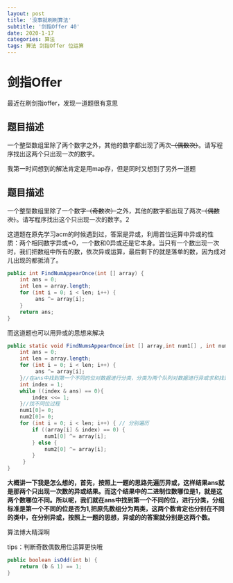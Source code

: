 ```yaml
---
layout: post
title: '没事就刷刷算法'
subtitle: '剑指Offer 40'
date: 2020-1-17
categories: 算法
tags: 算法 剑指Offer 位运算
---
```




# 剑指Offer

最近在刷剑指offer，发现一道题很有意思

## 题目描述

一个整型数组里除了两个数字之外，其他的数字都出现了两次~~（偶数次）~~。请写程序找出这两个只出现一次的数字。

我第一时间想到的解法肯定是用map存，但是同时又想到了另外一道题

## 题目描述

一个整型数组里除了一个数字~~（奇数次）~~之外，其他的数字都出现了两次~~（偶数次）~~。请写程序找出这个只出现一次的数字。2

这道题在原先学习acm的时候遇到过，答案是异或，利用首位运算中异或的性质：两个相同数字异或=0，一个数和0异或还是它本身。当只有一个数出现一次时，我们把数组中所有的数，依次异或运算，最后剩下的就是落单的数，因为成对儿出现的都抵消了。

```java
public int FindNumAppearOnce(int [] array) {
    int ans = 0;
    int len = array.length;
    for (int i = 0; i < len; i++) {
         ans ^= array[i];
    }
    return ans;
}
```

而这道题也可以用异或的思想来解决

```java
public static void FindNumsAppearOnce(int [] array,int num1[] , int num2[]) {
    int ans = 0;
    int len = array.length;
    for (int i = 0; i < len; i++) {
         ans ^= array[i];
    }//在ans中找到第一个不同的位对数据进行分类，分类为两个队列对数据进行异或求和找到我们想要的结果
    int index = 1;
    while ((index & ans) == 0){
        index <<= 1;
    }//找不同位过程
    num1[0]= 0;
    num2[0]= 0;
    for (int i = 0; i < len; i++) { // 分别遍历
        if ((array[i] & index) == 0) {
            num1[0] ^= array[i];
        } else {
            num2[0] ^= array[i];
        }
     }
}
```

**大概讲一下我是怎么想的，首先，按照上一题的思路先遍历异或，这样结果ans就是那两个只出现一次数的异或结果。而这个结果中的二进制位数哪位是1，就是这两个数哪位不同。所以呢，我们就在ans中找到第一个不同的位，进行分类，分组标准是第一个不同的位是否为1,把原先数组分为两类，这两个数肯定也分别在不同的类中，在分别异或，按照上一题的思想，异或的的答案就分别是这两个数。**

算法博大精深啊

tips：判断奇数偶数用位运算更快哦

```java
public boolean isOdd(int b) {
    return (b & 1) == 1;
}
```

